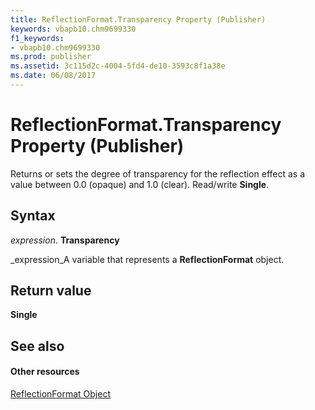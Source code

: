 ```yaml
---
title: ReflectionFormat.Transparency Property (Publisher)
keywords: vbapb10.chm9699330
f1_keywords:
- vbapb10.chm9699330
ms.prod: publisher
ms.assetid: 3c115d2c-4004-5fd4-de10-3593c8f1a38e
ms.date: 06/08/2017
---
```



# ReflectionFormat.Transparency Property (Publisher)

Returns or sets the degree of transparency for the reflection effect as a value between 0.0 (opaque) and 1.0 (clear). Read/write  **Single**.


## Syntax

 _expression_. **Transparency**

 _expression_A variable that represents a  **ReflectionFormat** object.


## Return value

 **Single**


## See also


#### Other resources


 
 [ReflectionFormat Object](Publisher.reflectionformat.md)

